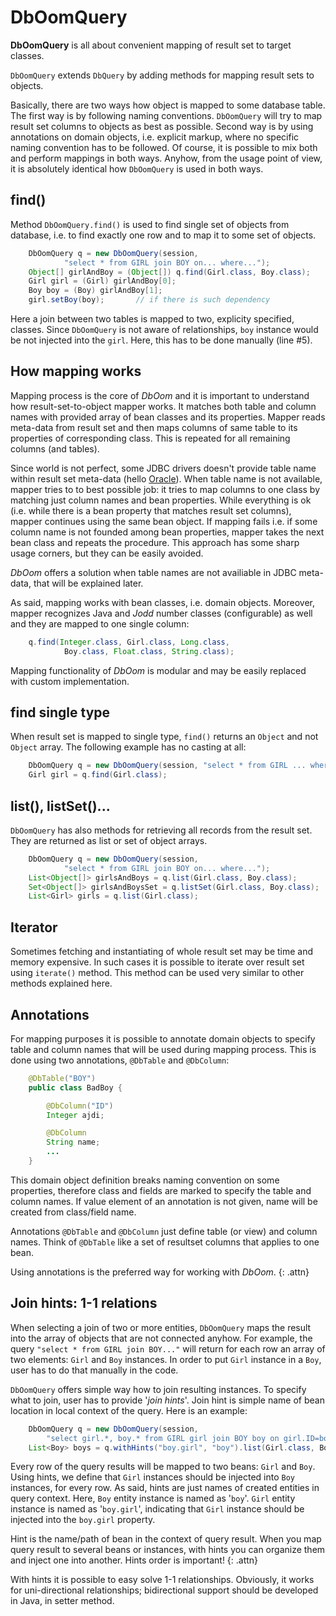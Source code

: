 # DbOomQuery

**DbOomQuery** is all about convenient mapping of result set to target
classes.

`DbOomQuery` extends `DbQuery` by adding methods for mapping result sets
to objects.

Basically, there are two ways how object is mapped to some database
table. The first way is by following naming conventions. `DbOomQuery`
will try to map result set columns to objects as best as possible.
Second way is by using annotations on domain objects, i.e. explicit
markup, where no specific naming convention has to be followed. Of
course, it is possible to mix both and perform mappings in both ways.
Anyhow, from the usage point of view, it is absolutely identical how
`DbOomQuery` is used in both ways.

## find()

Method `DbOomQuery.find()` is used to find single set of objects from
database, i.e. to find exactly one row and to map it to some set of
objects.

~~~~~ java
    DbOomQuery q = new DbOomQuery(session,
            "select * from GIRL join BOY on... where...");
    Object[] girlAndBoy = (Object[]) q.find(Girl.class, Boy.class);
    Girl girl = (Girl) girlAndBoy[0];
    Boy boy = (Boy) girlAndBoy[1];
    girl.setBoy(boy);		// if there is such dependency
~~~~~

Here a join between two tables is mapped to two, explicity specified,
classes. Since `DbOomQuery` is not aware of relationships, `boy`
instance would be not injected into the `girl`. Here, this has to be
done manually (line #5).

## How mapping works

Mapping process is the core of *DbOom* and it is important to understand
how result-set-to-object mapper works. It matches both table and column
names with provided array of bean classes and its properties. Mapper
reads meta-data from result set and then maps columns of same table to
its properties of corresponding class. This is repeated for all
remaining columns (and tables).

Since world is not perfect, some JDBC drivers doesn't provide table
name within result set meta-data (hello [Oracle][1]). When
table name is not available, mapper tries to to best possible job: it
tries to map columns to one class by matching just column names and bean
properties. While everything is ok (i.e. while there is a bean property
that matches result set columns), mapper continues using the same bean
object. If mapping fails i.e. if some column name is not founded among
bean properties, mapper takes the next bean class and repeats the
procedure. This approach has some sharp usage corners, but they can be
easily avoided.

*DbOom* offers a solution when table names are not availiable in JDBC
meta-data, that will be explained later.

As said, mapping works with bean classes, i.e. domain objects. Moreover,
mapper recognizes Java and *Jodd* number classes (configurable) as well
and they are mapped to one single column:

~~~~~ java
    q.find(Integer.class, Girl.class, Long.class,
            Boy.class, Float.class, String.class);
~~~~~

Mapping functionality of *DbOom* is modular and may be easily replaced
with custom implementation.

## find single type

When result set is mapped to single type, `find()` returns an `Object`
and not `Object` array. The following example has no casting at all:

~~~~~ java
    DbOomQuery q = new DbOomQuery(session, "select * from GIRL ... where...");
    Girl girl = q.find(Girl.class);
~~~~~

## list(), listSet()...

`DbOomQuery` has also methods for retrieving all records from the result
set. They are returned as list or set of object arrays.

~~~~~ java
    DbOomQuery q = new DbOomQuery(session,
            "select * from GIRL join BOY on... where...");
    List<Object[]> girlsAndBoys = q.list(Girl.class, Boy.class);
    Set<Object[]> girlsAndBoysSet = q.listSet(Girl.class, Boy.class);
    List<Girl> girls = q.list(Girl.class);
~~~~~

## Iterator

Sometimes fetching and instantiating of whole result set may be time and
memory expensive. In such cases it is possible to iterate over result
set using `iterate()` method. This method can be used very similar to
other methods explained here.

## Annotations

For mapping purposes it is possible to annotate domain objects to
specify table and column names that will be used during mapping process.
This is done using two annotations, `@DbTable` and `@DbColumn`\:

~~~~~ java
    @DbTable("BOY")
    public class BadBoy {

    	@DbColumn("ID")
    	Integer ajdi;

    	@DbColumn
    	String name;
    	...
    }
~~~~~

This domain object definition breaks naming convention on some
properties, therefore class and fields are marked to specify the table
and column names. If value element of an annotation is not given, name
will be created from class/field name.

Annotations `@DbTable` and `@DbColumn` just define table (or view) and
column names. Think of `@DbTable` like a set of resultset columns that
applies to one bean.

Using annotations is the preferred way for working with *DbOom*.
{: .attn}

## Join hints: 1-1 relations

When selecting a join of two or more entities, `DbOomQuery` maps the
result into the array of objects that are not connected anyhow. For
example, the query `"select * from GIRL join BOY..."` will return
for each row an array of two elements:
`Girl` and `Boy` instances. In order to put `Girl` instance in a `Boy`,
user has to do that manually in the code.

`DbOomQuery` offers simple way how to join resulting instances. To
specify what to join, user has to provide \'*join hints*\'. Join hint is
simple name of bean location in local context of the query. Here is an
example:

~~~~~ java
    DbOomQuery q = new DbOomQuery(session,
    	"select girl.*, boy.* from GIRL girl join BOY boy on girl.ID=boy.GIRL_ID");
    List<Boy> boys = q.withHints("boy.girl", "boy").list(Girl.class, Boy.class);
~~~~~

Every row of the query results will be mapped to two beans: `Girl` and
`Boy`. Using hints, we define that `Girl` instances should be injected
into `Boy` instances, for every row. As said, hints are just names of
created entities in query context. Here, `Boy` entity instance is named
as \'`boy`\'. `Girl` entity instance is named as \'`boy.girl`\',
indicating that `Girl` instance should be injected into the `boy.girl`
property.

Hint is the name/path of bean in the context of query result. When you
map query result to several beans or instances, with hints you can
organize them and inject one into another. Hints order is important!
{: .attn}

With hints it is possible to easy solve 1-1 relationships. Obviously, it
works for uni-directional relationships; bidirectional support should be
developed in Java, in setter method.

[1]: http://oracle.com/
